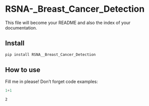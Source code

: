 RSNA-\_Breast_Cancer_Detection
================

<!-- WARNING: THIS FILE WAS AUTOGENERATED! DO NOT EDIT! -->

This file will become your README and also the index of your
documentation.

## Install

``` sh
pip install RSNA__Breast_Cancer_Detection
```

## How to use

Fill me in please! Don’t forget code examples:

``` python
1+1
```

    2

